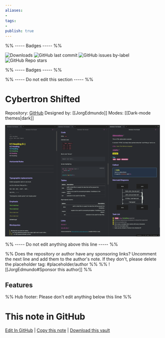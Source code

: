 ```yaml
---
aliases:
- 
tags: 
- 
publish: true
---
```


%% ----- Badges ----- %%

![Downloads](https://img.shields.io/badge/downloads-3327-573E7A?style=for-the-badge&logo=)
![GitHub last commit](https://img.shields.io/github/last-commit/JorgEdmundo/cybertron-shifted?color=573E7A&label=last%20update&logo=github&style=for-the-badge)
![GitHub issues by-label](https://img.shields.io/github/issues/JorgEdmundo/cybertron-shifted/help%20wanted?color=573E7A&logo=github&style=for-the-badge) 
![GitHub Repo stars](https://img.shields.io/github/stars/JorgEdmundo/cybertron-shifted?color=573E7A&logo=github&style=for-the-badge)

%% ----- Badges ----- %%

%% ----- Do not edit this section ----- %%

# Cybertron Shifted

Repository: [GitHub](https://github.com/JorgEdmundo/cybertron-shifted)
Designed by: [[JorgEdmundo]]
Modes: [[Dark-mode themes|dark]]



![screenshot](https://github.com/JorgEdmundo/cybertron-shifted/raw/HEAD/CybertronShifted.png)

%% ----- Do not edit anything above this line ----- %% 

%% Does the repository or author have any sponsoring links? Uncomment the next line and add them to the author's note. If they don't, please delete the placeholder tag: #placeholder/author %%
%% ![[JorgEdmundo#Sponsor this author]] %%


## Features



%% Hub footer: Please don't edit anything below this line %%

# This note in GitHub

<span class="git-footer">[Edit In GitHub](https://github.dev/obsidian-community/obsidian-hub/blob/main/02%20-%20Community%20Expansions/02.05%20All%20Community%20Expansions/Themes/Cybertron%20Shifted.md "git-hub-edit-note") | [Copy this note](https://raw.githubusercontent.com/obsidian-community/obsidian-hub/main/02%20-%20Community%20Expansions/02.05%20All%20Community%20Expansions/Themes/Cybertron%20Shifted.md "git-hub-copy-note") | [Download this vault](https://github.com/obsidian-community/obsidian-hub/archive/refs/heads/main.zip "git-hub-download-vault") </span>
